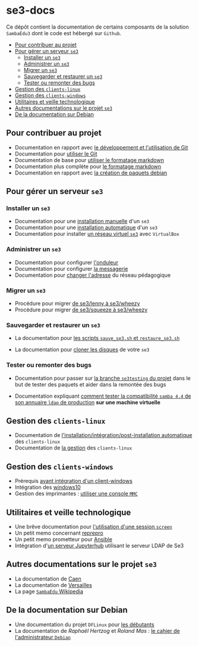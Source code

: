 # se3-docs

Ce dépôt contient la documentation de certains composants de
la solution `SambaÉdu3` dont le code est hébergé sur `Github`.

* [Pour contribuer au projet](#pour-contribuer-au-projet)
* [Pour gérer un serveur `se3`](#pour-gérer-un-serveur-se3)
    * [Installer un `se3`](#installer-un-se3)
    * [Administrer un `se3`](#administrer-un-se3)
    * [Migrer un `se3`](#migrer-un-se3)
    * [Sauvegarder et restaurer un `se3`](#sauvegarder-et-restaurer-un-se3)
    * [Tester ou remonter des bugs](#tester-ou-remonter-des-bugs)
* [Gestion des `clients-linux`](#gestion-des-clients-linux)
* [Gestion des `clients-windows`](#gestion-des-clients-windows)
* [Utilitaires et veille technologique](#utilitaires-et-veille-technologique)
* [Autres documentations sur le projet `se3`](#autres-documentations-sur-le-projet-se3)
* [De la documentation sur Debian](#de-la-documentation-sur-debian)


## Pour contribuer au projet

* Documentation en rapport avec [le développement et l'utilisation de Git](dev-clients-linux/README.md#documentation-pour-le-futur--contributeurdéveloppeur)
* Documentation pour [utiliser le Git](dev-clients-linux/memo-git.md#memo-git)
* Documentation de base pour [utiliser le formatage markdown](dev-clients-linux/memo-markdown.md#memo-sur-le-formatage-markdown-fichiers-md)
* Documentation plus complète pour [le formatage markdown](http://enacit1.epfl.ch/markdown-pandoc/)
* Documentation en rapport avec [la création de paquets debian](https://www.debian.org/doc/manuals/maint-guide/index.fr.html)


## Pour gérer un serveur `se3`

### Installer un `se3`

* Documentation pour une [installation manuelle](se3-installation/installationmanuelle.md#installation-manuelle-dun-se3) d'un `se3`
* Documentation pour une [installation automatique](se3-installation/incorporerpreseed.md#installation-automatique-dun-se3) d'un `se3`
* Documentation pour installer [un réseau virtuel `se3`](se3-virtualisation/installerReseauSE3Virtualbox.md#installer-un-réseau-se3-avec-virtualbox) avec `VirtualBox`


### Administrer un `se3`

* Documentation pour configurer [l'onduleur](se3-administration/configurer_onduleur.md#configurer-londuleur)
* Documentation pour configurer [la messagerie](se3-administration/messagerie.md#configurer-la-messagerie-du-se3)
* Documentation pour [changer l'adresse](se3-administration/changer_adresse_reseau.md#changer-ladresse-du-réseau) du réseau pédagogique


### Migrer un `se3`

* Procédure pour migrer [de se3/lenny à se3/wheezy](se3-migration/LennyToWheezy.md#migration-de-se3lenny-vers-se3wheezy)
* Procédure pour migrer [de se3/squeeze à se3/wheezy](se3-migration/SqueezeToWheezy.md#migration-de-se3squeeze-vers-se3wheezy)


### Sauvegarder et restaurer un `se3`

* La documentation pour [les scripts `sauve_se3.sh` et `restaure_se3.sh`](se3-sauvegarde/sauverestaure.md#sauvegarder-et-restaurer-un-serveur-se3)

* La documentation pour [cloner les disques](se3-sauvegarde/clonerse3.md#cloner-un-se3) de votre `se3`


### Tester ou remonter des bugs

* Documentation pour passer sur [la branche `se3testing` du projet](dev-clients-linux/upgrade-via-se3testing.md#installer-et-tester-en-toute-sécurité-la-version-dun-paquet-issue-de-la-branche-se3testing) dans le but de tester des paquets et aider dans la remontée des bugs

* Documentation expliquant [comment tester la compatibilité `samba 4.4` de son annuaire `ldap` de production](dev-clients-linux/test-annu-smb44.md#tester-la-compatibilité-dun-annuaire-de-production-dans-une-machine-virtuelle) **sur une machine virtuelle**


## Gestion des `clients-linux`

* Documentation de [l'installation/intégration/post-installation automatique](pxe-clients-linux/README.md#installation-de-clients-linux-debian-et-ubuntu-via-se3--intégration-automatique) des `clients-linux`
* Documentation de [la gestion](se3-clients-linux/README.md#gestion-des-stations-de-travail-debian-ou-ubuntu-dans-un-domaine-sambaÉdu-avec-le-paquet-se3-clients-linux) des `clients-linux`


## Gestion des `clients-windows`

* Prérequis [avant intégration d'un client-windows](se3-clients-windows/clients-windows.md#prérequis-pour-lintégration-de-clients-windows)
* Intégration des [windows10](se3-clients-windows/windows10.md#int%C3%A9gration-des-clients-windows10)
* Gestion des imprimantes : [utiliser une console `MMC`](se3-clients-windows/imprimantes.md#gestion-des-imprimantes-pour-les-clients-windows)


## Utilitaires et veille technologique

* Une brêve documentation pour [l'utilisation d'une session `screen`](dev-clients-linux/screen.md#utilisation-dune-session-screen)
* Un petit memo concernant [reprepro](reprepro/memo.md#petit-memo-sur-reprepro)
* Un petit memo prometteur pour [Ansible](dev-clients-linux/labs/ansible/tuto-ansible.md#petit-tutoriel-sur-ansible)
* Intégration d'[un serveur Jupyterhub](se3-env/memo.md) utilisant le serveur LDAP de Se3  


## Autres documentations sur le projet `se3`

* La documentation de [Caen](http://wwdeb.crdp.ac-caen.fr/mediase3/index.php/Table_des_mati%C3%A8res)
* La documentation de [Versailles](http://www.samba-edu.ac-versailles.fr/)
* La page [`SambaÉdu` Wikipedia](https://fr.wikipedia.org/wiki/SambaEdu)


## De la documentation sur Debian

* Une documentation du projet `DFLinux` pour [les débutants](http://lescahiersdudebutant.fr/)
* La documentation de *Raphaël Hertzog* et *Roland Mas* : [le cahier de l'administrateur `Debian`](https://debian-handbook.info/browse/fr-FR/stable/)


